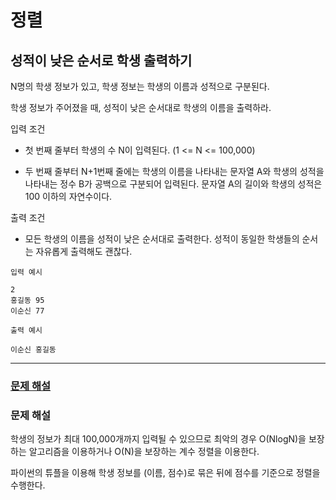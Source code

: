 # 정렬

## 성적이 낮은 순서로 학생 출력하기

N명의 학생 정보가 있고, 학생 정보는 학생의 이름과 성적으로 구분된다.

학생 정보가 주어졌을 때, 성적이 낮은 순서대로 학생의 이름을 출력하라.

입력 조건

- 첫 번째 줄부터 학생의 수 N이 입력된다. (1 <= N <= 100,000)

- 두 번째 줄부터 N+1번째 줄에는 학생의 이름을 나타내는 문자열 A와 학생의 성적을 나타내는 정수 B가 공백으로 구분되어 입력된다. 문자열 A의 길이와 학생의 성적은 100 이하의 자연수이다.

출력 조건

- 모든 학생의 이름을 성적이 낮은 순서대로 출력한다. 성적이 동일한 학생들의 순서는 자유롭게 출력해도 괜찮다.

```
입력 예시

2
홍길동 95
이순신 77
```

```
출력 예시

이순신 홍길동
```

---

### [문제 해설](./5-2.py)

### 문제 해설

학생의 정보가 최대 100,000개까지 입력될 수 있으므로 최악의 경우 O(NlogN)을 보장하는 알고리즘을 이용하거나 O(N)을 보장하는 계수 정렬을 이용한다.

파이썬의 튜플을 이용해 학생 정보를 (이름, 점수)로 묶은 뒤에 점수를 기준으로 정렬을 수행한다.
